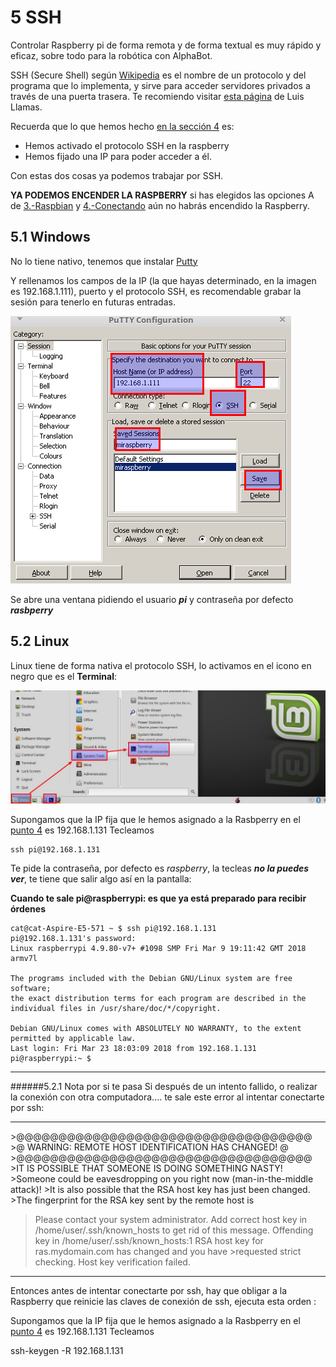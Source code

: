 # 5 SSH

Controlar Raspberry pi de forma remota y de forma textual es muy rápido y eficaz, sobre todo para la robótica con AlphaBot.

SSH \(Secure Shell\) según [Wikipedia](https://es.wikipedia.org/wiki/Secure_Shell) es el nombre de un protocolo y del programa que lo implementa, y sirve para acceder servidores privados a través de una puerta trasera. Te recomiendo visitar [esta página](https://www.luisllamas.es/consola-de-comandos-raspberry-pi/) de Luis Llamas.

Recuerda que lo que hemos hecho [en la sección 4](/4-primera-comunicacion.md) es:

* Hemos activado el protocolo SSH en la raspberry
* Hemos fijado una IP para poder acceder a él.

Con estas dos cosas ya podemos trabajar por SSH.

**YA PODEMOS ENCENDER LA RASPBERRY** si has elegidos las opciones A de [3.-Raspbian](/3-raspbian.md) y [4.-Conectando](/4-primera-comunicacion.md) aún no habrás encendido la Raspberry.

## 5.1 Windows

No lo tiene nativo, tenemos que instalar [Putty](https://www.putty.org/)

Y rellenamos los campos de la IP (la que hayas determinado, en la imagen es 192.168.1.111), puerto y el protocolo SSH, es recomendable grabar la sesión para tenerlo en futuras entradas.

![](/assets/Selection_043.png)

Se abre una ventana pidiendo el usuario _**pi**_ y contraseña por defecto _**rasbperry**_


## 5.2 Linux

Linux tiene de forma nativa el protocolo SSH, lo activamos en el icono en negro que es el **Terminal**:

![](/assets/terminal-where.jpg)

Supongamos que la IP fija que le hemos asignado a la Rasbperry en el [punto 4](/4-primera-comunicacion.md) es 192.168.1.131 Tecleamos

```
ssh pi@192.168.1.131
```

Te pide la contraseña, por defecto es _raspberry_, la tecleas _**no la puedes ver**_, te tiene que salir algo así en la pantalla:

**Cuando te sale pi@raspberrypi: es que ya está preparado para recibir órdenes**

```
cat@cat-Aspire-E5-571 ~ $ ssh pi@192.168.1.131
pi@192.168.1.131's password: 
Linux raspberrypi 4.9.80-v7+ #1098 SMP Fri Mar 9 19:11:42 GMT 2018 armv7l

The programs included with the Debian GNU/Linux system are free software;
the exact distribution terms for each program are described in the
individual files in /usr/share/doc/*/copyright.

Debian GNU/Linux comes with ABSOLUTELY NO WARRANTY, to the extent
permitted by applicable law.
Last login: Fri Mar 23 18:03:09 2018 from 192.168.1.131
pi@raspberrypi:~ $
```
<hr/>

######5.2.1 Nota por si te pasa
Si después de un intento fallido, o realizar la conexión con otra computadora.... te sale este error al intentar conectarte por ssh:
<hr/>
>@@@@@@@@@@@@@@@@@@@@@@@@@@@@@@@@@@@
>@    WARNING: REMOTE HOST IDENTIFICATION HAS CHANGED!     @
>@@@@@@@@@@@@@@@@@@@@@@@@@@@@@@@@@@@
>IT IS POSSIBLE THAT SOMEONE IS DOING SOMETHING NASTY!
>Someone could be eavesdropping on you right now (man-in-the-middle attack)!
>It is also possible that the RSA host key has just been changed.
>The fingerprint for the RSA key sent by the remote host is

>Please contact your system administrator.
>Add correct host key in /home/user/.ssh/known_hosts to get rid of this message.
>Offending key in /home/user/.ssh/known_hosts:1
>RSA host key for ras.mydomain.com has changed and you have >requested strict checking.
>Host key verification failed.

<hr/>

Entonces antes de intentar conectarte por ssh, hay que obligar a la Raspberry que reinicie las claves de conexión de ssh, ejecuta esta orden :

Supongamos que la IP fija que le hemos asignado a la Rasbperry en el[ punto 4](/4-primera-comunicacion.md) es 192.168.1.131 Tecleamos

ssh-keygen -R 192.168.1.131
